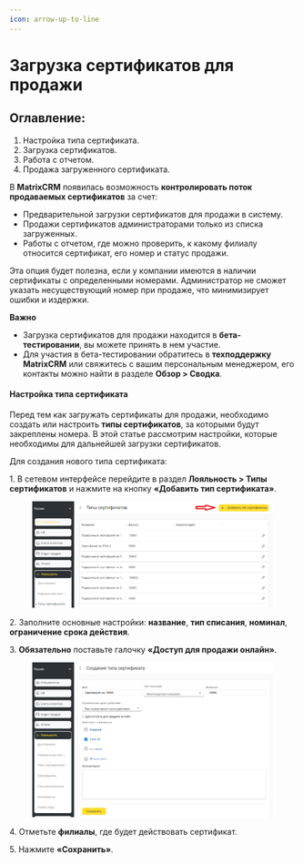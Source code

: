 ```yaml
---
icon: arrow-up-to-line
---
```


# Загрузка сертификатов для продажи

## **Оглавление:**&#x20;

1. Настройка типа сертификата.
2. Загрузка сертификатов.
3. Работа с отчетом.
4. Продажа загруженного сертификата.

В **MatrixCRM** появилась возможность **контролировать поток продаваемых сертификатов** за счет:&#x20;

* Предварительной загрузки сертификатов для продажи в систему.
* Продажи сертификатов администраторами только из списка загруженных.
* Работы с отчетом, где можно проверить, к какому филиалу относится сертификат, его номер и статус продажи. &#x20;

Эта опция будет полезна, если у компании имеются в наличии сертификаты с определенными номерами. Администратор не сможет указать несуществующий номер при продаже, что минимизирует ошибки и издержки.

**Важно**

* Загрузка сертификатов для продажи находится в **бета-тестировании**, вы можете принять в нем участие.
* Для участия в бета-тестировании обратитесь в **техподдержку MatrixCRM** или свяжитесь с вашим персональным менеджером, его контакты можно найти в разделе **Обзор > Сводка**.

#### Настройка типа сертификата

Перед тем как загружать сертификаты для продажи, необходимо создать или настроить **типы сертификатов**, за которыми будут закреплены номера. В этой статье рассмотрим настройки, которые необходимы для дальнейшей загрузки сертификатов.&#x20;

Для создания нового типа сертификата:

1\. В сетевом интерфейсе перейдите в раздел **Лояльность > Типы сертификатов** и нажмите на кнопку **«Добавить тип сертификата»**.

<figure><img src="../../.gitbook/assets/Без имени.png" alt=""><figcaption></figcaption></figure>

2\. Заполните основные настройки: **название**, **тип списания**, **номинал**, **ограничение срока действия**.

3\. **Обязательно** поставьте галочку **«Доступ для продажи онлайн»**.

<figure><img src="../../.gitbook/assets/image (51).png" alt=""><figcaption></figcaption></figure>

4\. Отметьте **филиалы**, где будет действовать сертификат.

5\. Нажмите **«Сохранить»**.&#x20;

